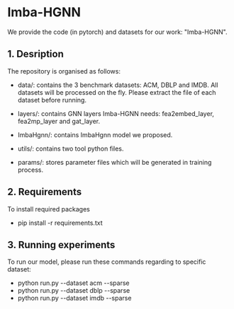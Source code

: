 # Imba-HGNN
We provide the code (in pytorch) and datasets for our work: "Imba-HGNN".

## 1. Desription
The repository is organised as follows:

* data/: contains the 3 benchmark datasets: ACM, DBLP and IMDB. All datasets will be processed on the fly. Please extract the file of each dataset before running.

* layers/: contains GNN layers Imba-HGNN needs: fea2embed_layer, fea2mp_layer and gat_layer. 

* ImbaHgnn/: contains ImbaHgnn model we proposed.

* utils/: contains two tool python files.

* params/: stores parameter files which will be generated in training process.

## 2. Requirements
To install required packages
- pip install -r requirements.txt

## 3. Running experiments
To run our model, please run these commands regarding to specific dataset:
- python run.py --dataset acm --sparse
- python run.py --dataset dblp --sparse
- python run.py --dataset imdb --sparse
